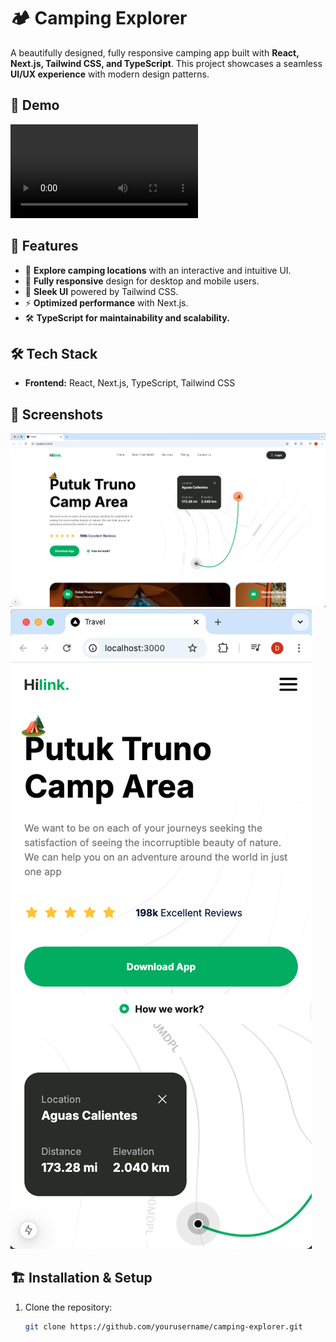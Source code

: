 # 🏕️ Camping Explorer

A beautifully designed, fully responsive camping app built with **React, Next.js, Tailwind CSS, and TypeScript**. This project showcases a seamless **UI/UX experience** with modern design patterns.

## 🎥 Demo

![Screen Recording](./public/Screen%20Recording%202025-02-13%20at%2010.47.58.mov)

## 🚀 Features

- 🌲 **Explore camping locations** with an interactive and intuitive UI.
- 📱 **Fully responsive** design for desktop and mobile users.
- 🎨 **Sleek UI** powered by Tailwind CSS.
- ⚡ **Optimized performance** with Next.js.
- 🛠 **TypeScript for maintainability and scalability.**

## 🛠️ Tech Stack

- **Frontend:** React, Next.js, TypeScript, Tailwind CSS

## 📸 Screenshots

![Screenshot 1](./public/Screenshot%202025-02-13%20at%2010.52.10.png)  
![Screenshot 2](./public/Screenshot%202025-02-13%20at%2010.52.18.png)

## 🏗️ Installation & Setup

1. Clone the repository:
   ```sh
   git clone https://github.com/yourusername/camping-explorer.git
   ```
